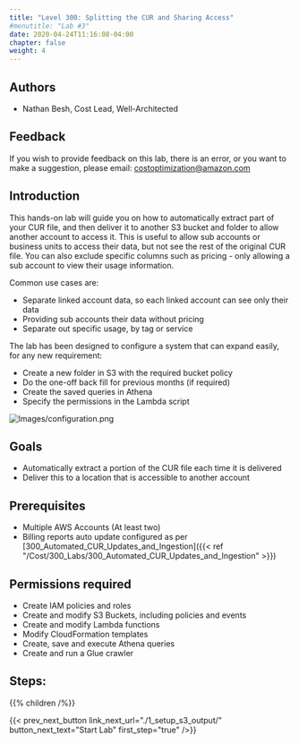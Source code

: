 ```yaml
---
title: "Level 300: Splitting the CUR and Sharing Access"
#menutitle: "Lab #3"
date: 2020-04-24T11:16:08-04:00
chapter: false
weight: 4
---
```

## Authors
- Nathan Besh, Cost Lead, Well-Architected

## Feedback
If you wish to provide feedback on this lab, there is an error, or you want to make a suggestion, please email: costoptimization@amazon.com

## Introduction
 This hands-on lab will guide you on how to automatically extract part of your CUR file, and then deliver it to another S3 bucket and folder to allow another account to access it. This is useful to allow sub accounts or business units to access their data, but not see the rest of the original CUR file. You can also exclude specific columns such as pricing - only allowing a sub account to view their usage information.


Common use cases are:

 - Separate linked account data, so each linked account can see only their data
 - Providing sub accounts their data without pricing
 - Separate out specific usage, by tag or service


The lab has been designed to configure a system that can expand easily, for any new requirement:

 - Create a new folder in S3 with the required bucket policy
 - Do the one-off back fill for previous months (if required)
 - Create the saved queries in Athena
 - Specify the permissions in the Lambda script


![Images/configuration.png](/Cost/300_Splitting_Sharing_CUR_Access/Images/configuration.png)

## Goals
- Automatically extract a portion of the CUR file each time it is delivered
- Deliver this to a location that is accessible to another account


## Prerequisites
- Multiple AWS Accounts (At least two)
- Billing reports auto update configured as per [300_Automated_CUR_Updates_and_Ingestion]({{< ref "/Cost/300_Labs/300_Automated_CUR_Updates_and_Ingestion" >}})


## Permissions required
- Create IAM policies and roles
- Create and modify S3 Buckets, including policies and events
- Create and modify Lambda functions
- Modify CloudFormation templates
- Create, save and execute Athena queries
- Create and run a Glue crawler

## Steps:
{{% children  /%}}

{{< prev_next_button link_next_url="./1_setup_s3_output/" button_next_text="Start Lab" first_step="true" />}}